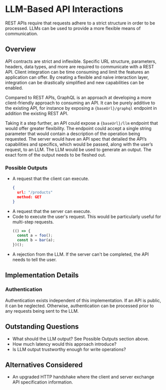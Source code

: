 # LLM-Based API Interactions
REST APIs require that requests adhere to a strict structure in order to be processed. LLMs can be used to provide a more flexible means of communication. 

## Overview
API contracts are strict and inflexible. Specific URL structure, parameters, headers, data types, and more are required to communicate with a REST API. Client integration can be time consuming and limit the features an application can offer. By creating a flexible and naive interaction layer, integration can be drastically simplified and new capabilities can be enabled.

Compared to REST APIs, GraphQL is an approach at developing a more client-friendly approach to consuming an API. It can be purely additive to the existing API, for instance by exposing a `{baseUrl}/graphql` endpoint in addition the existing REST API.

Taking it a step further, an API could expose a `{baseUrl}/llm` endpoint that would offer greater flexibility. The endpoint could accept a single string parameter that would contain a description of the operation being requested. The server would have an API spec that detailed the API’s capabilities and specifics, which would be passed, along with the user’s request, to an LLM. The LLM would be used to generate an output. The exact form of the output needs to be fleshed out.

### Possible Outputs
- A request that the client can execute.
  ```json
  {
    url: "/products"
    method: GET
  }
  ```
- A request that the server can execute.
- Code to execute the user's request. This would be particularly useful for multi-step requests.
  ```typescript
  (() => {
    const a = foo();
    const b = bar(a);
  })();
  ```
- A rejection from the LLM. If the server can't be completed, the API needs to tell the user.

## Implementation Details

### Authentication
Authentication exists independent of this implementation. If an API is public, it can be neglected. Otherwise, authentication can be processed prior to any requests being sent to the LLM.

## Outstanding Questions
- What should the LLM output? See Possible Outputs section above.
- How much latency would this approach introduce?
- Is LLM output trustworthy enough for write operations?

## Alternatives Considered
- An upgraded HTTP handshake where the client and server exchange API specification information.
